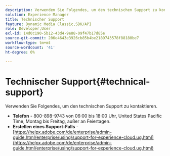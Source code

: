 ```yaml
---
description: Verwenden Sie Folgendes, um den technischen Support zu kontaktieren.
solution: Experience Manager
title: Technischer Support
feature: Dynamic Media Classic,SDK/API
role: Developer,User
exl-id: 14d0c190-5b12-43d4-9e88-09f47b17d85e
source-git-commit: 206e4643e3926cb85b4be2189743578f88180be7
workflow-type: tm+mt
source-wordcount: '41'
ht-degree: 0%

---
```


# Technischer Support{#technical-support}

Verwenden Sie Folgendes, um den technischen Support zu kontaktieren.

* **Telefon** - 800-898-9743 von 06:00 bis 18:00 Uhr, United States Pacific Time, Montag bis Freitag, außer an Feiertagen.
* **Erstellen eines Support-Falls** - [https://helpx.adobe.com/de/enterprise/admin-guide.html/enterprise/using/support-for-experience-cloud.ug.html](https://helpx.adobe.com/de/enterprise/admin-guide.html/enterprise/using/support-for-experience-cloud.ug.html)
